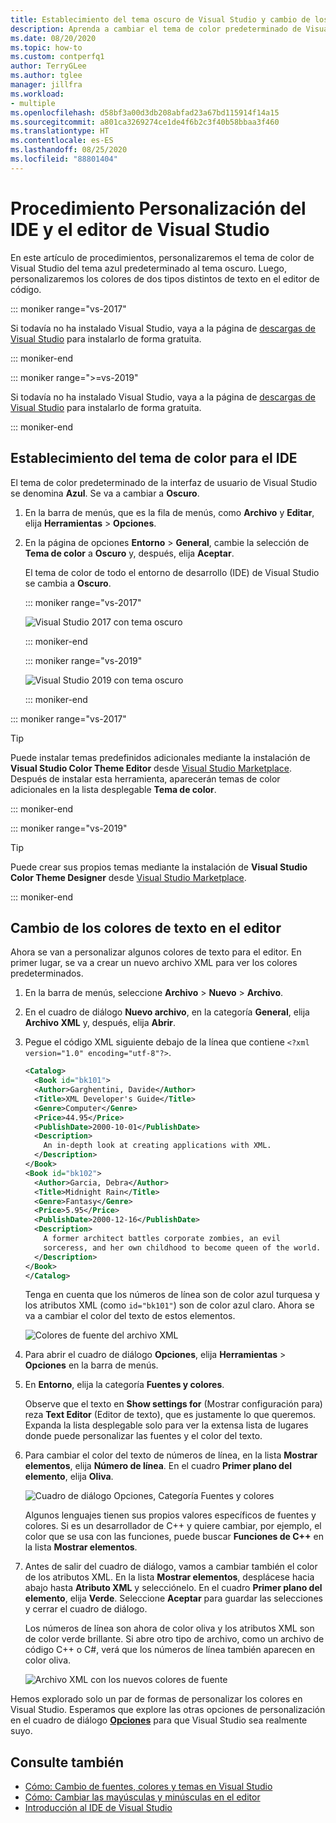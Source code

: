 ```yaml
---
title: Establecimiento del tema oscuro de Visual Studio y cambio de los colores de texto
description: Aprenda a cambiar el tema de color predeterminado de Visual Studio al modo oscuro y a cambiar los colores de fuente en el editor de código.
ms.date: 08/20/2020
ms.topic: how-to
ms.custom: contperfq1
author: TerryGLee
ms.author: tglee
manager: jillfra
ms.workload:
- multiple
ms.openlocfilehash: d58bf3a00d3db208abfad23a67bd115914f14a15
ms.sourcegitcommit: a801ca3269274ce1de4f6b2c3f40b58bbaa3f460
ms.translationtype: HT
ms.contentlocale: es-ES
ms.lasthandoff: 08/25/2020
ms.locfileid: "88801404"
---
```

# <a name="how-to-personalize-the-visual-studio-ide-and-the-editor"></a>Procedimiento Personalización del IDE y el editor de Visual Studio

En este artículo de procedimientos, personalizaremos el tema de color de Visual Studio del tema azul predeterminado al tema oscuro. Luego, personalizaremos los colores de dos tipos distintos de texto en el editor de código.

::: moniker range="vs-2017"

Si todavía no ha instalado Visual Studio, vaya a la página de [descargas de Visual Studio](https://visualstudio.microsoft.com/vs/older-downloads/?utm_medium=microsoft&utm_source=docs.microsoft.com&utm_campaign=vs+2017+download) para instalarlo de forma gratuita.

::: moniker-end

::: moniker range=">=vs-2019"

Si todavía no ha instalado Visual Studio, vaya a la página de [descargas de Visual Studio](https://visualstudio.microsoft.com/downloads) para instalarlo de forma gratuita.

::: moniker-end

## <a name="set-the-color-theme-for-the-ide"></a>Establecimiento del tema de color para el IDE

El tema de color predeterminado de la interfaz de usuario de Visual Studio se denomina **Azul**. Se va a cambiar a **Oscuro**.

1. En la barra de menús, que es la fila de menús, como **Archivo** y **Editar**, elija **Herramientas** > **Opciones**.

1. En la página de opciones **Entorno** > **General**, cambie la selección de **Tema de color** a **Oscuro** y, después, elija **Aceptar**.

   El tema de color de todo el entorno de desarrollo (IDE) de Visual Studio se cambia a **Oscuro**.

   ::: moniker range="vs-2017"

   ![Visual Studio 2017 con tema oscuro](media/quickstart-personalize-dark-theme.png)

   ::: moniker-end

   ::: moniker range="vs-2019"

   ![Visual Studio 2019 con tema oscuro](media/vs-2019/dark-theme.png)

   ::: moniker-end

::: moniker range="vs-2017"

> [!TIP]
> Puede instalar temas predefinidos adicionales mediante la instalación de **Visual Studio Color Theme Editor** desde [Visual Studio Marketplace](https://marketplace.visualstudio.com/items?itemName=VisualStudioPlatformTeam.VisualStudio2017ColorThemeEditor). Después de instalar esta herramienta, aparecerán temas de color adicionales en la lista desplegable **Tema de color**.

::: moniker-end

::: moniker range="vs-2019"

> [!TIP]
> Puede crear sus propios temas mediante la instalación de **Visual Studio Color Theme Designer** desde [Visual Studio Marketplace](https://marketplace.visualstudio.com/items?itemName=ms-madsk.ColorThemeDesigner).

::: moniker-end

## <a name="change-text-colors-in-the-editor"></a>Cambio de los colores de texto en el editor

Ahora se van a personalizar algunos colores de texto para el editor. En primer lugar, se va a crear un nuevo archivo XML para ver los colores predeterminados.

1. En la barra de menús, seleccione **Archivo** > **Nuevo** > **Archivo**.

1. En el cuadro de diálogo **Nuevo archivo**, en la categoría **General**, elija **Archivo XML** y, después, elija **Abrir**.

1. Pegue el código XML siguiente debajo de la línea que contiene `<?xml version="1.0" encoding="utf-8"?>`.

   ```xml
   <Catalog>
     <Book id="bk101">
     <Author>Garghentini, Davide</Author>
     <Title>XML Developer's Guide</Title>
     <Genre>Computer</Genre>
     <Price>44.95</Price>
     <PublishDate>2000-10-01</PublishDate>
     <Description>
       An in-depth look at creating applications with XML.
     </Description>
   </Book>
   <Book id="bk102">
     <Author>Garcia, Debra</Author>
     <Title>Midnight Rain</Title>
     <Genre>Fantasy</Genre>
     <Price>5.95</Price>
     <PublishDate>2000-12-16</PublishDate>
     <Description>
       A former architect battles corporate zombies, an evil
       sorceress, and her own childhood to become queen of the world.
     </Description>
   </Book>
   </Catalog>
   ```

   Tenga en cuenta que los números de línea son de color azul turquesa y los atributos XML (como `id="bk101"`) son de color azul claro. Ahora se va a cambiar el color del texto de estos elementos.

   ![Colores de fuente del archivo XML](media/quickstart-personalize-xml-file.png)

1. Para abrir el cuadro de diálogo **Opciones**, elija **Herramientas** > **Opciones** en la barra de menús.

1. En **Entorno**, elija la categoría **Fuentes y colores**.

   Observe que el texto en **Show settings for** (Mostrar configuración para) reza **Text Editor** (Editor de texto), que es justamente lo que queremos. Expanda la lista desplegable solo para ver la extensa lista de lugares donde puede personalizar las fuentes y el color del texto.

1. Para cambiar el color del texto de números de línea, en la lista **Mostrar elementos**, elija **Número de línea**. En el cuadro **Primer plano del elemento**, elija **Oliva**.

   ![Cuadro de diálogo Opciones, Categoría Fuentes y colores](media/quickstart-personalize-line-number-color.png)

   Algunos lenguajes tienen sus propios valores específicos de fuentes y colores. Si es un desarrollador de C++ y quiere cambiar, por ejemplo, el color que se usa con las funciones, puede buscar **Funciones de C++** en la lista **Mostrar elementos**.

1. Antes de salir del cuadro de diálogo, vamos a cambiar también el color de los atributos XML. En la lista **Mostrar elementos**, desplácese hacia abajo hasta **Atributo XML** y selecciónelo. En el cuadro **Primer plano del elemento**, elija **Verde**. Seleccione **Aceptar** para guardar las selecciones y cerrar el cuadro de diálogo.

   Los números de línea son ahora de color oliva y los atributos XML son de color verde brillante. Si abre otro tipo de archivo, como un archivo de código C++ o C#, verá que los números de línea también aparecen en color oliva.

   ![Archivo XML con los nuevos colores de fuente](media/quickstart-personalize-xml-file-new-colors.png)

Hemos explorado solo un par de formas de personalizar los colores en Visual Studio. Esperamos que explore las otras opciones de personalización en el cuadro de diálogo [**Opciones**](../ide/reference/fonts-and-colors-environment-options-dialog-box.md) para que Visual Studio sea realmente suyo.

## <a name="see-also"></a>Consulte también

- [Cómo: Cambio de fuentes, colores y temas en Visual Studio](../ide/how-to-change-fonts-and-colors-in-visual-studio.md)
- [Cómo: Cambiar las mayúsculas y minúsculas en el editor](../ide/how-to-change-text-case-in-the-editor.md)
- [Introducción al IDE de Visual Studio](../get-started/visual-studio-ide.md)
